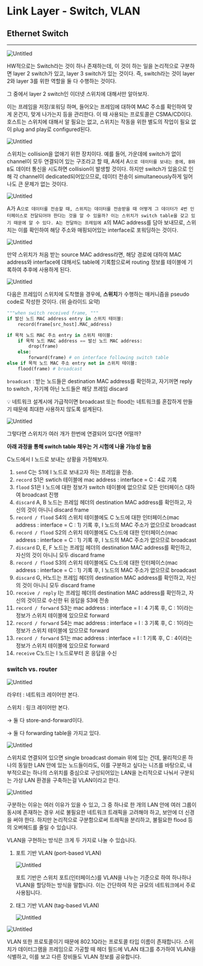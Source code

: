 # Link Layer - Switch, VLAN

## Ethernet Switch

---

![Untitled](Link%20Layer%20-%20Switch,%20VLAN%20172fadaa41e247e9981eb10e088e9e22/Untitled.png)

HW적으로는 Switch라는 것이 하나 존재하는데, 이 것이 하는 일을 논리적으로 구분하면 layer 2 switch가 있고, layer 3 switch가 있는 것이다. 즉, switch라는 것이 layer 2와 layer 3를 위한 역할을 둘 다 수행하는 것이다.

그 중에서 layer 2 switch인 이더넷 스위치에 대해서만 알아보자.

이는 프레임을 저장/포워딩 하며, 들어오는 프레임에 대하여 MAC 주소를 확인하여 맞게 온건지, 맞게 나가는지 등을 관리한다. 이 때 사용되는 프로토콜은 CSMA/CD이다. 호스트는 스위치에 대해서 알 필요는 없고, 스위치는 작동을 위한 별도의 작업이 필요 없이 plug and play로 configured된다.

![Untitled](Link%20Layer%20-%20Switch,%20VLAN%20172fadaa41e247e9981eb10e088e9e22/Untitled%201.png)

스위치는 collision을 없애기 위한 장치이다. 예를 들어, 가운데에 switch가 없이 channel이 모두 연결되어 있는 구조라고 할 때, A에서 A`으로 데이터를 보내는 중에, B와 B`도 데이터 통신을 시도하면 collision이 발생할 것이다. 하지만 switch가 있음으로 인해 각 channel이 dedicated되어있으므로, 데이터 전송이 simultaneously하게 일어나도 큰 문제가 없는 것이다. 

![Untitled](Link%20Layer%20-%20Switch,%20VLAN%20172fadaa41e247e9981eb10e088e9e22/Untitled%202.png)

A가 A`으로 데이터를 전송할 때, 스위치는 데이터를 전송받을 때 어떻게 그 데이터가 4번 인터페이스로 전달되어야 한다는 것을 알 수 있을까? 이는 스위치가 switch table을 갖고 있기 때문에 알 수 있다. A는 전달하는 프레임에 A`의 MAC address를 담아 보내므로, 스위치는 이를 확인하여 해당 주소와 매핑되어있는 interface로 포워딩하는 것이다.

![Untitled](Link%20Layer%20-%20Switch,%20VLAN%20172fadaa41e247e9981eb10e088e9e22/Untitled%203.png)

만약 스위치가 처음 받는 source MAC address라면, 해당 경로에 대하여 MAC address와 interface에 대해서도 table에 기록함으로써 routing 정보를 테이블에 기록하여 추후에 사용하게 된다.

![Untitled](Link%20Layer%20-%20Switch,%20VLAN%20172fadaa41e247e9981eb10e088e9e22/Untitled%204.png)

다음은 프레임이 스위치에 도착했을 경우에, **스위치**가 수행하는 매커니즘을 pseudo code로 작성한 것이다. (위 슬라이드 요약)

```python
"""when switch received frame, """
if 발신 노드 MAC address entry in 스위치 테이블:
	record(frame[src_host].MAC_address)

if 목적 노드 MAC 주소 entry in 스위치 테이블:
	if 목적 노드 MAC address == 발신 노드 MAC address:
		drop(frame)
	else:
		forward(frame) # on interface following switch table
else if 목적 노드 MAC 주소 entry not in 스위치 테이블:
	flood(frame) # broadcast
```

`broadcast` : 받는 노드들은 destination MAC address를 확인하고, 자기꺼면 reply to switch , 자기께 아닌 노드들은 해당 프레임 discard

<aside>
💡 네트워크 설계시에 가급적이면 broadcast 또는 flood는 네트워크를 혼잡하게 만들기 때문에 최대한 사용하지 않도록 설계된다.

</aside>

![Untitled](Link%20Layer%20-%20Switch,%20VLAN%20172fadaa41e247e9981eb10e088e9e22/Untitled%205.png)

그렇다면 스위치가 여러 개가 한번에 연결되어 있다면 어떨까?

**아래 과정을 통해 switch table 채우는 거 시험에 나올 가능성 높음**

C노드에서 I 노드로 보내는 상황을 가정해보자.

1. `send` C는 S1에 I 노드로 보내고자 하는 프레임을 전송.
2. `record` S1은 swtich 테이블에 mac address : interface = C : 4로 기록
3. `flood` S1은 I 노드에 대한 정보가 switch 테이블에 없으므로 모든 인터페이스 대하여 broadcast 진행
4. `discard` A, B 노드는 프레임 헤더의 destination MAC address를 확인하고, 자신의 것이 아니니 discard  frame
5. `record / flood` S4의 스위치 테이블에도 C 노드에 대한 인터페이스(mac address : interface = C : 1) 기록 후, I 노드의 MAC 주소가 없으므로 broadcast
6.  `record / flood` S2의 스위치 테이블에도 C노드에 대한 인터페이스(mac address : interface = C : 1) 기록 후, I 노드의 MAC 주소가 없으므로 broadcast
7. `discard` D, E, F 노드는 프레임 헤더의 destination MAC address를 확인하고, 자신의 것이 아니니 모두 discard  frame
8. `record / flood` S3의 스위치 테이블에도 C노드에 대한 인터페이스(mac address : interface = C : 1) 기록 후, I 노드의 MAC 주소가 없으므로 broadcast
9. `discard` G, H노드는 프레임 헤더의 destination MAC address를 확인하고, 자신의 것이 아니니 모두 discard  frame
10. `receive / reply` I는 프레임 헤더의 destination MAC address를 확인하고, 자신의 것이므로 수신한 뒤 응답을 S3에 전송
11. `record / forward` S3는 mac address : interface = I : 4 기록 후, C : 1이라는 정보가 스위치 테이블에 있으므로 forward
12. `record / forward` S4는 mac address : interface = I : 3 기록 후, C : 1이라는 정보가 스위치 테이블에 있으므로 forward
13. `record / forward` S1는 mac address : interface = I : 1 기록 후, C : 4이라는 정보가 스위치 테이블에 있으므로 forward
14. `receive` C노드는 I 노드로부터 온 응답을 수신

### switch vs. router

![Untitled](Link%20Layer%20-%20Switch,%20VLAN%20172fadaa41e247e9981eb10e088e9e22/Untitled%206.png)

라우터 : 네트워크 레이어만 본다.

스위치 : 링크 레이어만 본다.

→ 둘 다 store-and-forward이다.

→ 둘 다 forwarding table을 가지고 있다.

![Untitled](Link%20Layer%20-%20Switch,%20VLAN%20172fadaa41e247e9981eb10e088e9e22/Untitled%207.png)

스위치로 연결되어 있으면 single broadcast domain 위에 있는 건데, 물리적으론 하나의 동일한 LAN 안에 있는 노드들이라도, 이를 구분하고 싶다는 니즈를 바탕으로, 내부적으로는 하나의 스위치를 중심으로 구성되어있는 LAN을 논리적으로 나눠서 구분되는 가상 LAN 환경을 구축하는걸 VLAN이라고 한다.

![Untitled](Link%20Layer%20-%20Switch,%20VLAN%20172fadaa41e247e9981eb10e088e9e22/Untitled%208.png)

구분하는 이유는 여러 이유가 있을 수 있고, 그 중 하나로 한 개의 LAN 안에 여러 그룹이 동시에 존재하는 경우 서로 불필요한 네트워크 트래픽을 고려해야 하고, 보안에 더 신경을 써야 한다. 하지만 논리적으로 구분함으로써 트래픽을 분리하고, 불필요한 flood 등의 오버헤드를 줄일 수 있습니다.

VLAN을 구현하는 방식은 크게 두 가지로 나눌 수 있습니다.

1. 포트 기반 VLAN (port-based VLAN)
    
    ![Untitled](Link%20Layer%20-%20Switch,%20VLAN%20172fadaa41e247e9981eb10e088e9e22/Untitled%209.png)
    
    포트 기반은 스위치 포트(인터페이스)를 VLAN을 나누는 기준으로 하여 하나하나 VLAN을 할당하는 방식을 말합니다. 이는 간단하여 작은 규모의 네트워크에서 주로 사용됩니다.
    
2. 태그 기반 VLAN (tag-based VLAN)
    
    ![Untitled](Link%20Layer%20-%20Switch,%20VLAN%20172fadaa41e247e9981eb10e088e9e22/Untitled%2010.png)
    

![Untitled](Link%20Layer%20-%20Switch,%20VLAN%20172fadaa41e247e9981eb10e088e9e22/Untitled%2011.png)

VLAN 또한 프로토콜이기 때문에 802.1Q라는 프로토콜 타입 이름이 존재합니다. 스위치가 데이터그램을 프레임으로 가공할 때 헤더 필드에 VLAN 태그를 추가하여 VLAN을 식별하고, 이를 보고 다른 장비들도 VLAN 정보를 공유합니다.